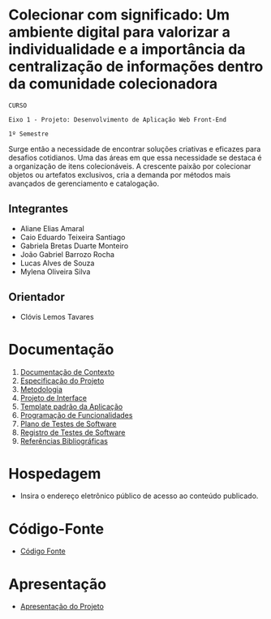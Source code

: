 # Colecionar com significado: Um ambiente digital para valorizar a individualidade e a importância da centralização de informações dentro da comunidade colecionadora 

`CURSO`

`Eixo 1 - Projeto: Desenvolvimento de Aplicação Web Front-End`

`1º Semestre`

Surge então a necessidade de encontrar soluções criativas e eficazes para desafios cotidianos. Uma das áreas em que essa necessidade se destaca é a organização de itens colecionáveis. A crescente paixão por colecionar objetos ou artefatos exclusivos, cria a demanda por métodos mais avançados de gerenciamento e catalogação. 

## Integrantes

* Aliane Elias Amaral
* Caio Eduardo Teixeira Santiago
* Gabriela Bretas Duarte Monteiro
* João Gabriel Barrozo Rocha
* Lucas Alves de Souza
* Mylena Oliveira Silva
  
## Orientador

* Clóvis Lemos Tavares 

# Documentação

<ol>
<li><a href="documentos/01-Documentação de Contexto.md"> Documentação de Contexto</a></li>
<li><a href="documentos/02-Especificação do Projeto.md"> Especificação do Projeto</a></li>
<li><a href="documentos/03-Metodologia.md"> Metodologia</a></li>
<li><a href="documentos/04-Projeto de Interface.md"> Projeto de Interface</a></li>
<li><a href="documentos/05-Template padrão da Aplicação.md"> Template padrão da Aplicação</a></li>
<li><a href="documentos/06-Programação de Funcionalidades.md"> Programação de Funcionalidades</a></li>
<li><a href="documentos/07-Plano de Testes de Software.md"> Plano de Testes de Software</a></li>
<li><a href="documentos/08-Registro de Testes de Software.md"> Registro de Testes de Software</a></li>
<li><a href="documentos/09-Referências Bibliográficas.md"> Referências Bibliográficas</a></li>
</ol>

# Hospedagem

* Insira o endereço eletrônico público de acesso ao conteúdo publicado. 

# Código-Fonte

* <a href="codigo-fonte/README.md">Código Fonte</a>

# Apresentação

* <a href="apresentacao/README.md">Apresentação do Projeto</a>
